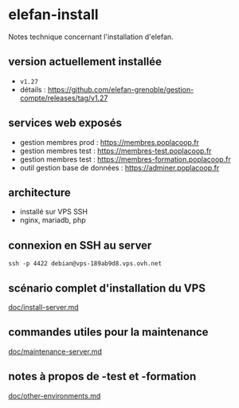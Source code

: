 # elefan-install

Notes technique concernant l'installation d'elefan.

## version actuellement installée

- `v1.27`
- détails : https://github.com/elefan-grenoble/gestion-compte/releases/tag/v1.27

## services web exposés

- gestion membres prod : https://membres.poplacoop.fr
- gestion membres test : https://membres-test.poplacoop.fr
- gestion membres test : https://membres-formation.poplacoop.fr
- outil gestion base de données : https://adminer.poplacoop.fr

## architecture

- installé sur VPS SSH
- nginx, mariadb, php

## connexion en SSH au server

`ssh -p 4422 debian@vps-189ab9d8.vps.ovh.net`

## scénario complet d'installation du VPS

[doc/install-server.md](docs/install-server.md)


## commandes utiles pour la maintenance

[doc/maintenance-server.md](docs/maintenance-server.md)

## notes à propos de -test et -formation

[doc/other-environments.md](docs/other-environments.md)
